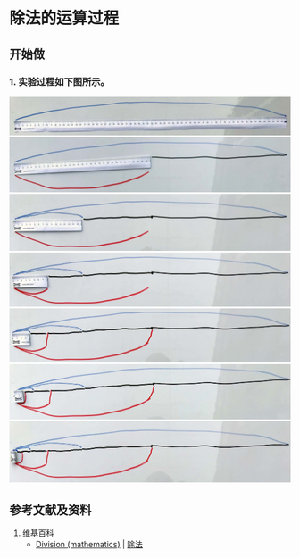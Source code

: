 # 除法的运算过程

## 开始做

### 1. 实验过程如下图所示。

![](/images/数轴/除法和求余运算/除法的运算过程/1a1.jpg)
![](/images/数轴/除法和求余运算/除法的运算过程/1a2.jpg)
![](/images/数轴/除法和求余运算/除法的运算过程/1a3.jpg)
![](/images/数轴/除法和求余运算/除法的运算过程/1a4.jpg)
![](/images/数轴/除法和求余运算/除法的运算过程/1a5.jpg)
![](/images/数轴/除法和求余运算/除法的运算过程/1a6.jpg)
![](/images/数轴/除法和求余运算/除法的运算过程/1a7.jpg)

## 参考文献及资料

1. 维基百科
	- [Division (mathematics)](https://en.wikipedia.org/wiki/Division_(mathematics)) | [除法](https://zh.wikipedia.org/wiki/除法) 